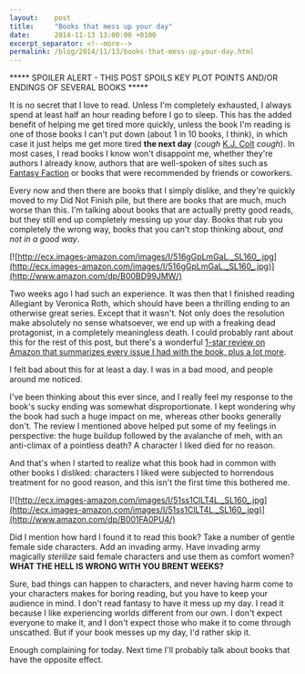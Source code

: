 ```yaml
---
layout:    post
title:     "Books that mess up your day"
date:      2014-11-13 13:00:00 +0100
excerpt_separator: <!--more-->
permalink: /blog/2014/11/13/books-that-mess-up-your-day.html
---
```


***** SPOILER ALERT - THIS POST SPOILS KEY PLOT POINTS AND/OR ENDINGS OF SEVERAL BOOKS *****

It is no secret that I love to read. Unless I'm completely exhausted, I always spend at least half an hour reading before I go to sleep. This has the added benefit of helping me get tired more quickly, unless the book I'm reading is one of those books I can't put down (about 1 in 10 books, I think), in which case it just helps me get more tired **the next day** (*cough* [K.J. Colt](http://kjcolt.com/) *cough*). In most cases, I read books I know won't disappoint me, whether they're authors I already know, authors that are well-spoken of sites such as [Fantasy Faction](http://fantasy-faction.com/) or books that were recommended by friends or coworkers.

<!--more-->
Every now and then there are books that I simply dislike, and they're quickly moved to my Did Not Finish pile, but there are books that are much, much worse than this. I'm talking about books that are actually pretty good reads, but they still end up completely messing up your day. Books that rub you completely the wrong way, books that you can't stop thinking about, *and not in a good way*.

[![http://ecx.images-amazon.com/images/I/516gGpLmGaL._SL160_.jpg](http://ecx.images-amazon.com/images/I/516gGpLmGaL._SL160_.jpg)](http://www.amazon.com/dp/B00BD99JMW/)

Two weeks ago I had such an experience. It was then that I finished reading Allegiant by Veronica Roth, which should have been a thrilling ending to an otherwise great series. Except that it wasn't. Not only does the resolution make absolutely no sense whatsoever, we end up with a freaking dead protagonist, in a completely meaningless death. I could probably rant about this for the rest of this post, but there's a wonderful [1-star review on Amazon that summarizes every issue I had with the book, plus a lot more](http://www.amazon.com/review/RX9IWT6KYAJHR/).

I felt bad about this for at least a day. I was in a bad mood, and people around me noticed.

I've been thinking about this ever since, and I really feel my response to the book's sucky ending was somewhat disproportionate. I kept wondering why the book had such a huge impact on me, whereas other books generally don't. The review I mentioned above helped put some of my feelings in perspective: the huge buildup followed by the avalanche of meh, with an anti-climax of a pointless death? A character I liked died for no reason.

And that's when I started to realize what this book had in common with other books I disliked: characters I liked were subjected to horrendous treatment for no good reason, and this isn't the first time this bothered me.

[![http://ecx.images-amazon.com/images/I/51ss1ClLT4L._SL160_.jpg](http://ecx.images-amazon.com/images/I/51ss1ClLT4L._SL160_.jpg)](http://www.amazon.com/dp/B001FA0PU4/)

Did I mention how hard I found it to read this book? Take a number of gentle female side characters. Add an invading army. Have invading army magically *sterilize* said female characters and use them as comfort women? **WHAT THE HELL IS WRONG WITH YOU BRENT WEEKS?**

Sure, bad things can happen to characters, and never having harm come to your characters makes for boring reading, but you have to keep your audience in mind. I don't read fantasy to have it mess up my day. I read it because I like experiencing worlds different from our own. I don't expect everyone to make it, and I don't expect those who make it to come through unscathed. But if your book messes up my day, I'd rather skip it.

Enough complaining for today. Next time I'll probably talk about books that have the opposite effect.